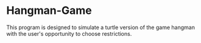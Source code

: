 # Hangman-Game

This program is designed to simulate a turtle version of the game hangman with the user's opportunity to choose restrictions.
